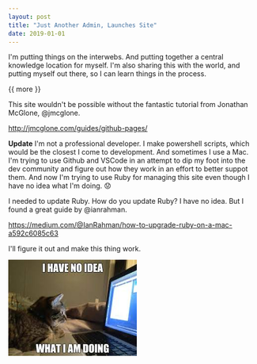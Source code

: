```yaml
---
layout: post
title: "Just Another Admin, Launches Site"
date: 2019-01-01
---
```


I'm putting things on the interwebs.  And putting together a central knowledge location for myself.  I'm also sharing this with the world, and putting myself out there, so I can learn things in the process.  

{{ more }}

This site wouldn't be possible without the fantastic tutorial from Jonathan McGlone, @jmcglone.

<http://jmcglone.com/guides/github-pages/>

**Update**
I'm not a professional developer.  I make powershell scripts, which would be the closest I come to development.  And sometimes I use a Mac.  I'm trying to use Github and VSCode in an attempt to dip my foot into the dev community and figure out how they work in an effort to better suppot them.  And now I'm trying to use Ruby for managing this site even though I have no idea what I'm doing.  :worried:

I needed to update Ruby.  How do you update Ruby?  I have no idea.  But I found a great guide by @ianrahman.  

https://medium.com/@IanRahman/how-to-upgrade-ruby-on-a-mac-a592c6085c63

I'll figure it out and make this thing work.

![alt text](https://raw.githubusercontent.com/soccershoe/JustAnotherAdmin/master/images/whatamidoing.jpg)